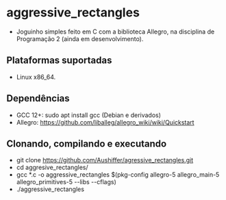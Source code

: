 # aggressive_rectangles
- Joguinho simples feito em C com a biblioteca Allegro, na disciplina de Programação 2 (ainda em desenvolvimento).

## Plataformas suportadas
- Linux x86_64.

## Dependências
- GCC 12+: sudo apt install gcc (Debian e derivados)
- Allegro: https://github.com/liballeg/allegro_wiki/wiki/Quickstart

## Clonando, compilando e executando
- git clone https://github.com/Aushiffer/agressive_rectangles.git
- cd aggresive_rectangles/
- gcc *.c -o aggressive_rectangles $(pkg-config allegro-5 allegro_main-5 allegro_primitives-5 --libs --cflags)
- ./aggressive_rectangles
